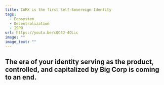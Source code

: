 ```yaml
---
title: IAMX is the first Self-Sovereign Identity
tags:
  - Ecosystem
  - Decentralization
  - ISPO
url: https://youtu.be/cQC4J-4OLic
image: ""
image_text: ""
---
```


## **The era of your identity serving as the product, controlled, and capitalized by Big Corp is coming to an end.**
